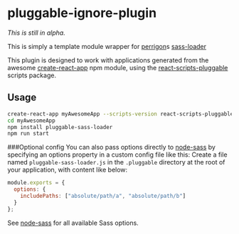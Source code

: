 # pluggable-ignore-plugin

_This is still in alpha._

This is simply a template module wrapper for
[perrigon](https://www.npmjs.com/~peerigon)s
[sass-loader](https://www.npmjs.com/package/sass-loader)

This plugin is designed to work with applications generated from the awesome
[create-react-app](https://github.com/facebookincubator/create-react-app) npm
module, using the 
[react-scripts-pluggable](https://www.npmjs.com/package/react-scripts-pluggable)
scripts package.

## Usage

```bash
create-react-app myAwesomeApp --scripts-version react-scripts-pluggable
cd myAwesomeApp
npm install pluggable-sass-loader
npm run start
```

###Optional config
You can also pass options directly to
[node-sass](https://github.com/andrew/node-sass) by specifying an options
property in a custom config file like this:
Create a file named `pluggable-sass-loader.js` in the `.pluggable` directory
at the root of your application, with content like below:

```javascript
module.exports = {
  options: {
    includePaths: ["absolute/path/a", "absolute/path/b"]
  }
};
```

See [node-sass](https://github.com/andrew/node-sass) for all available Sass
options.
